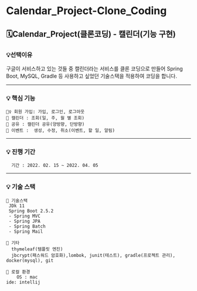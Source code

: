 # Calendar_Project-Clone_Coding

## 🗓Calendar_Project(클론코딩) - 캘린더(기능 구현)

### 💡선택이유
   구글이 서비스하고 있는 것들 중 캘린더라는 서비스를 클론 코딩으로 만들어 
   Spring Boot, MySQL, Gradle 등 사용하고 싶었던 기술스택을 적용하여 코딩을 합니다.
   
----------------
### 💡 핵심 기능
    🙋‍♀️ 회원 가입: 가입, 로그인, 로그아웃
    📆 캘린더 : 조회(일, 주, 월 별 조회)
    👥 공유 : 캘린더 공유(양방향, 단방향)
    🎪 이벤트 :  생성, 수정, 취소(이벤트, 할 일, 알림)
----------------
### 💡 진행 기간
      기간 : 2022. 02. 15 ~ 2022. 04. 05
---------------
### 💡 기술 스택
    📍 기술스택
     JDk 11
     Spring Boot 2.5.2 
     - Spring MVC
     - Spring JPA
     - Spring Batch
     - Spring Mail
      
    📍 기타 
      thymeleaf(템플릿 엔진)
      jbcrypt(패스워드 암호화),lombok, junit(테스트), gradle(프로젝트 관리), docker(mysql), git
      
    📍 로컬 환경
        OS : mac
	ide: intellij
	


